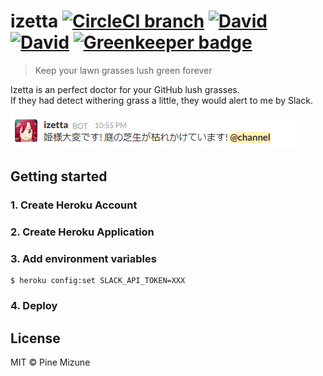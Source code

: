 # izetta  [![CircleCI branch](https://img.shields.io/circleci/project/github/pine/izetta/master.svg)](https://circleci.com/gh/pine/Izetta) [![David](https://img.shields.io/david/pine/izetta.svg)](https://david-dm.org/pine/izetta) [![David](https://img.shields.io/david/dev/pine/izetta.svg)](https://david-dm.org/pine/izetta) [![Greenkeeper badge](https://badges.greenkeeper.io/pine/izetta.svg)](https://greenkeeper.io/)

> Keep your lawn grasses lush green forever

Izetta is an perfect doctor for your GitHub lush grasses.<br>
If they had detect withering grass a little, they would alert to me by Slack.

![](screenshot.png)

## Getting started
### 1. Create Heroku Account
### 2. Create Heroku Application
### 3. Add environment variables

```
$ heroku config:set SLACK_API_TOKEN=XXX
```

### 4. Deploy

## License
MIT &copy; Pine Mizune
